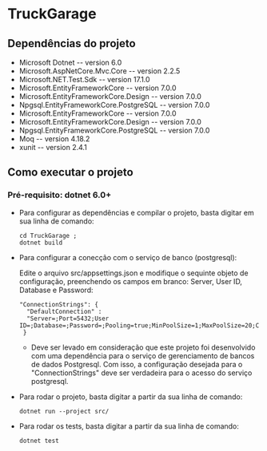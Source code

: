 # TruckGarage

## Dependências do projeto
  
  - Microsoft Dotnet -- version 6.0
  - Microsoft.AspNetCore.Mvc.Core -- version 2.2.5
  - Microsoft.NET.Test.Sdk -- version 17.1.0
  - Microsoft.EntityFrameworkCore -- version 7.0.0
  - Microsoft.EntityFrameworkCore.Design -- version 7.0.0
  - Npgsql.EntityFrameworkCore.PostgreSQL -- version 7.0.0
  - Microsoft.EntityFrameworkCore -- version 7.0.0
  - Microsoft.EntityFrameworkCore.Design -- version 7.0.0
  - Npgsql.EntityFrameworkCore.PostgreSQL -- version 7.0.0
  - Moq -- version 4.18.2
  - xunit -- version 2.4.1
  
## Como executar o projeto

### Pré-requisito: dotnet 6.0+
  
  - Para configurar as dependências e compilar o projeto, basta digitar em sua linha de comando:
  
        cd TruckGarage ;
        dotnet build
      
  - Para configurar a conecção com o serviço de banco (postgresql):
  
      Edite o arquivo src/appsettings.json e modifique o sequinte objeto de configuração, preenchendo os campos em branco: Server, User ID, Database e Password:
      
        "ConnectionStrings": {
          "DefaultConnection" :
          "Server=;Port=5432;User ID=;Database=;Password=;Pooling=true;MinPoolSize=1;MaxPoolSize=20;CommandTimeout=15"
         }
    
       * Deve ser levado em consideração que este projeto foi desenvolvido com uma dependência para o serviço de gerenciamento de bancos de dados Postgresql. Com isso, a configuração desejada para o "ConnectionStrings" deve ser verdadeira para o acesso do serviço postgresql.
       
  - Para rodar o projeto, basta digitar a partir da sua linha de comando:
  
        dotnet run --project src/
        
  - Para rodar os tests, basta digitar a partir da sua linha de comando:
  
        dotnet test
